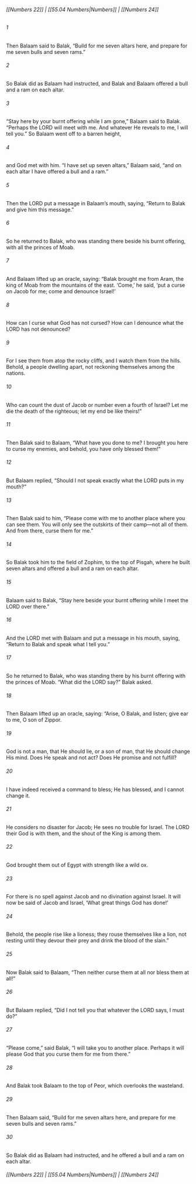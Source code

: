 
###### [[Numbers 22]] | [[55.04 Numbers|Numbers]] | [[Numbers 24]]

###### 1
Then Balaam said to Balak, “Build for me seven altars here, and prepare for me seven bulls and seven rams.”
###### 2
So Balak did as Balaam had instructed, and Balak and Balaam offered a bull and a ram on each altar.
###### 3
“Stay here by your burnt offering while I am gone,” Balaam said to Balak. “Perhaps the LORD will meet with me. And whatever He reveals to me, I will tell you.” So Balaam went off to a barren height,
###### 4
and God met with him. “I have set up seven altars,” Balaam said, “and on each altar I have offered a bull and a ram.”
###### 5
Then the LORD put a message in Balaam’s mouth, saying, “Return to Balak and give him this message.”
###### 6
So he returned to Balak, who was standing there beside his burnt offering, with all the princes of Moab.
###### 7
And Balaam lifted up an oracle, saying: “Balak brought me from Aram, the king of Moab from the mountains of the east. ‘Come,’ he said, ‘put a curse on Jacob for me; come and denounce Israel!’
###### 8
How can I curse what God has not cursed? How can I denounce what the LORD has not denounced?
###### 9
For I see them from atop the rocky cliffs, and I watch them from the hills. Behold, a people dwelling apart, not reckoning themselves among the nations.
###### 10
Who can count the dust of Jacob or number even a fourth of Israel? Let me die the death of the righteous; let my end be like theirs!”
###### 11
Then Balak said to Balaam, “What have you done to me? I brought you here to curse my enemies, and behold, you have only blessed them!”
###### 12
But Balaam replied, “Should I not speak exactly what the LORD puts in my mouth?”
###### 13
Then Balak said to him, “Please come with me to another place where you can see them. You will only see the outskirts of their camp—not all of them. And from there, curse them for me.”
###### 14
So Balak took him to the field of Zophim, to the top of Pisgah, where he built seven altars and offered a bull and a ram on each altar.
###### 15
Balaam said to Balak, “Stay here beside your burnt offering while I meet the LORD over there.”
###### 16
And the LORD met with Balaam and put a message in his mouth, saying, “Return to Balak and speak what I tell you.”
###### 17
So he returned to Balak, who was standing there by his burnt offering with the princes of Moab. “What did the LORD say?” Balak asked.
###### 18
Then Balaam lifted up an oracle, saying: “Arise, O Balak, and listen; give ear to me, O son of Zippor.
###### 19
God is not a man, that He should lie, or a son of man, that He should change His mind. Does He speak and not act? Does He promise and not fulfill?
###### 20
I have indeed received a command to bless; He has blessed, and I cannot change it.
###### 21
He considers no disaster for Jacob; He sees no trouble for Israel. The LORD their God is with them, and the shout of the King is among them.
###### 22
God brought them out of Egypt with strength like a wild ox.
###### 23
For there is no spell against Jacob and no divination against Israel. It will now be said of Jacob and Israel, ‘What great things God has done!’
###### 24
Behold, the people rise like a lioness; they rouse themselves like a lion, not resting until they devour their prey and drink the blood of the slain.”
###### 25
Now Balak said to Balaam, “Then neither curse them at all nor bless them at all!”
###### 26
But Balaam replied, “Did I not tell you that whatever the LORD says, I must do?”
###### 27
“Please come,” said Balak, “I will take you to another place. Perhaps it will please God that you curse them for me from there.”
###### 28
And Balak took Balaam to the top of Peor, which overlooks the wasteland.
###### 29
Then Balaam said, “Build for me seven altars here, and prepare for me seven bulls and seven rams.”
###### 30
So Balak did as Balaam had instructed, and he offered a bull and a ram on each altar.

###### [[Numbers 22]] | [[55.04 Numbers|Numbers]] | [[Numbers 24]]
